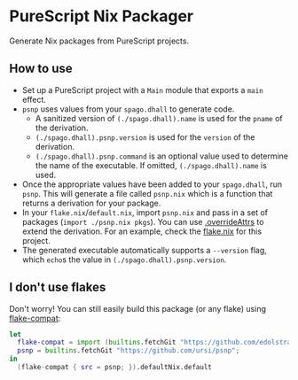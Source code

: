 # PureScript Nix Packager

Generate Nix packages from PureScript projects.

## How to use

- Set up a PureScript project with a `Main` module that exports a `main` effect.
- `psnp` uses values from your `spago.dhall` to generate code.
	- A sanitized version of `(./spago.dhall).name` is used for the `pname` of the derivation.
	- `(./spago.dhall).psnp.version` is used for the `version` of the derivation.
	- `(./spago.dhall).psnp.command` is an optional value used to determine the name of the executable. If omitted, `(./spago.dhall).name` is used.
- Once the appropriate values have been added to your `spago.dhall`, run `psnp`. This will generate a file called `psnp.nix` which is a function that returns a derivation for your package.
- In your `flake.nix`/`default.nix`, import `psnp.nix` and pass in a set of packages (`import ./psnp.nix pkgs`). You can use [.overrideAttrs](https://nixos.org/manual/nixpkgs/stable/#sec-pkg-overrideAttrs) to extend the derivation. For an example, check the [flake.nix](https://github.com/ursi/psnp/blob/master/flake.nix) for this project.
- The generated executable automatically supports a `--version` flag, which `echo`s the value in `(./spago.dhall).psnp.version`.

## I don't use flakes

Don't worry! You can still easily build this package (or any flake) using [flake-compat](https://github.com/edolstra/flake-compat):

```nix
let
  flake-compat = import (builtins.fetchGit "https://github.com/edolstra/flake-compat");
  psnp = builtins.fetchGit "https://github.com/ursi/psnp";
in
  (flake-compat { src = psnp; }).defaultNix.default
```
